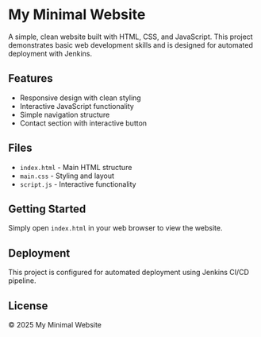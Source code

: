 # My Minimal Website

A simple, clean website built with HTML, CSS, and JavaScript. This project demonstrates basic web development skills and is designed for automated deployment with Jenkins.

## Features

- Responsive design with clean styling
- Interactive JavaScript functionality
- Simple navigation structure
- Contact section with interactive button

## Files

- `index.html` - Main HTML structure
- `main.css` - Styling and layout
- `script.js` - Interactive functionality

## Getting Started

Simply open `index.html` in your web browser to view the website.

## Deployment

This project is configured for automated deployment using Jenkins CI/CD pipeline.

## License

© 2025 My Minimal Website